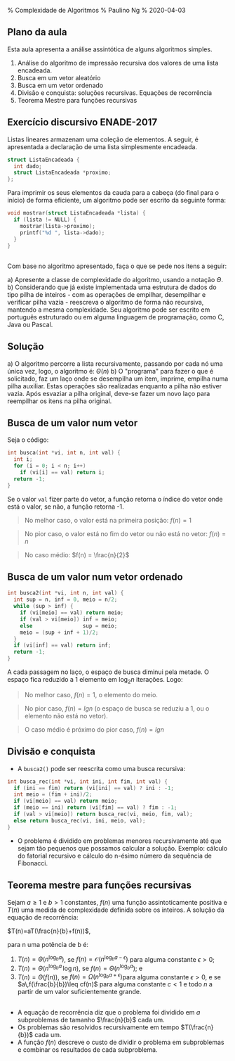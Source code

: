 % Complexidade de Algoritmos
% Paulino Ng
% 2020-04-03

## Plano da aula

Esta aula apresenta a análise assintótica de alguns algoritmos simples.

1. Análise do algoritmo de impressão recursiva dos valores de uma lista encadeada.
2. Busca em um vetor aleatório
3. Busca em um vetor ordenado
4. Divisão e conquista: soluções recursivas. Equações de recorrência
5. Teorema Mestre para funções recursivas

## Exercício discursivo ENADE-2017

Listas lineares armazenam uma coleção de elementos. A seguir, é apresentada a declaração de uma lista simplesmente encadeada.
```C
struct ListaEncadeada {
  int dado;
  struct ListaEncadeada *proximo;
};
```
<!-- -* -->
Para imprimir os seus elementos da cauda para a cabeça \(do final para o início\) de forma eficiente, um algoritmo pode ser escrito da seguinte forma:
```C
void mostrar(struct ListaEncadeada *lista) {
  if (lista != NULL) {
    mostrar(lista->proximo);
    printf("%d ", lista->dado);
  }
}
```

##

Com base no algoritmo apresentado, faça o que se pede nos itens a seguir:

a) Apresente a classe de complexidade do algoritmo, usando a notação $\Theta$.
b) Considerando que já existe implementada uma estrutura de dados do tipo pilha de inteiros - com as operações de empilhar, desempilhar e verificar pilha vazia - reescreva o algoritmo de forma não recursiva, mantendo a mesma complexidade. Seu algoritmo pode ser escrito em português estruturado ou em alguma linguagem de programação, como C, Java ou Pascal.

## Solução

a) O algoritmo percorre a lista recursivamente, passando por cada nó uma única vez, logo, o algoritmo é: $\Theta(n)$
b) O "programa" para fazer o que é solicitado, faz um laço onde se desempilha um item, imprime, empilha numa pilha auxiliar. Estas operações são realizadas enquanto a pilha não estiver vazia. Após esvaziar a pilha original, deve-se fazer um novo laço para reempilhar os itens na pilha original.

## Busca de um valor num vetor

Seja o código:
```C
int busca(int *vi, int n, int val) {
  int i;
  for (i = 0; i < n; i++)
    if (vi[i] == val) return i;
  return -1;
}
```
Se o valor `val` fizer parte do vetor, a função retorna o índice do vetor onde está o valor, se não, a função retorna -1.

> No melhor caso, o valor está na primeira posição: $f(n) = 1$

> No pior caso, o valor está no fim do vetor ou não está no vetor: $f(n) = n$

> No caso médio: $f(n) = \frac{n}{2}$

## Busca de um valor num vetor ordenado

```C
int busca2(int *vi, int n, int val) {
  int sup = n, inf = 0, meio = n/2;
  while (sup > inf) {
    if (vi[meio] == val) return meio;
    if (val > vi[meio]) inf = meio;
    else                sup = meio;
    meio = (sup + inf + 1)/2;
  }
  if (vi[inf] == val) return inf;
  return -1;
}
```
A cada passagem no laço, o espaço de busca diminui pela metade. O espaço fica reduzido a 1 elemento em $\log_2n$ iterações. Logo:

> No melhor caso, $f(n) = 1$, o elemento do meio.

> No pior caso, $f(n) = lg n$ \(o espaço de busca se reduziu a 1, ou o elemento não está no vetor\).

> O caso médio é próximo do pior caso, $f(n)=lg n$

## Divisão e conquista

* A `busca2()` pode ser reescrita como uma busca recursiva:
```C
int busca_rec(int *vi, int ini, int fim, int val) {
  if (ini == fim) return (vi[ini] == val) ? ini : -1;
  int meio = (fim + ini)/2;
  if (vi[meio] == val) return meio;
  if (meio == ini) return (vi[fim] == val) ? fim : -1;
  if (val > vi[meio]) return busca_rec(vi, meio, fim, val);
  else return busca_rec(vi, ini, meio, val);
}
```
* O problema é dividido em problemas menores recursivamente até que sejam tão pequenos que possamos calcular a solução. Exemplo: cálculo do fatorial recursivo e cálculo do n-ésimo número da sequência de Fibonacci.

## Teorema mestre para funções recursivas

Sejam $a\geq 1$ e $b>1$ constantes, $f(n)$ uma função assintoticamente positiva e $T(n)$ uma medida de complexidade definida sobre os inteiros. A solução da equação de recorrência:

$T(n)=aT(\frac{n}{b}+f(n))$,

para n uma potência de b é:

1. $T(n)= \Theta(n^{\log_ba})$, se $f(n)=\mathcal{O}(n^{\log_ba-\epsilon})$ para alguma constante $\epsilon>0$;
2. $T(n)= \Theta(n^{\log_ba}\,\log n)$, se $f(n)=\Theta(n^{\log_ba})$; e
3. $T(n)= \Theta(f(n))$, se $f(n)=\Omega(n^{\log_ba+\epsilon})$para alguma constante $\epsilon>0$, e se $a\,f(\frac{b}{b})\leq cf(n)$ para alguma constante $c<1$ e todo $n$ a partir de um valor suficientemente grande.

##

- A equação de recorrência diz que o problema foi dividido em $a$ subproblemas de tamanho $\frac{n}{b}$ cada um.
- Os problemas são resolvidos recursivamente em tempo $T(\frac{n}{b})$ cada um.
- A função $f(n)$ descreve o custo de dividir o problema em subproblemas e combinar os resultados de cada subproblema.
